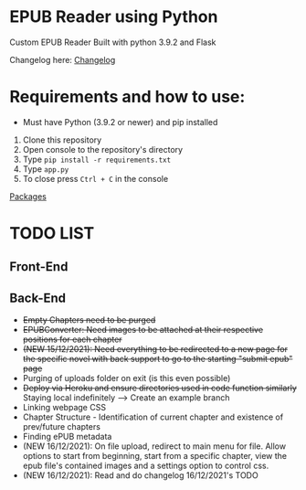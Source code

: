 # EPUB Reader using Python
Custom EPUB Reader
Built with python 3.9.2 and Flask

Changelog here: [Changelog](Changelog.md)

# Requirements and how to use:
* Must have Python (3.9.2 or newer) and pip installed

1. Clone this repository
2. Open console to the repository's directory
3. Type `pip install -r requirements.txt`
4. Type `app.py`
5. To close press `Ctrl + C` in the console

[Packages](requirements.txt)

# TODO LIST
## Front-End

## Back-End
* ~~Empty Chapters need to be purged~~
* ~~EPUBConverter: Need images to be attached at their respective positions for each chapter~~
* ~~(NEW 15/12/2021): Need everything to be redirected to a new page for the specific novel with back support to go to the starting "submit epub" page~~
* Purging of uploads folder on exit (is this even possible)
* ~~Deploy via Heroku and ensure directories used in code function similarly~~ Staying local indefinitely --> Create an example branch
* Linking webpage CSS
* Chapter Structure - Identification of current chapter and existence of prev/future chapters
* Finding ePUB metadata
* (NEW 16/12/2021): On file upload, redirect to main menu for file. Allow options to start from beginning, start from a specific chapter, view the epub file's contained images and a settings option to control css.
* (NEW 16/12/2021): Read and do changelog 16/12/2021's TODO